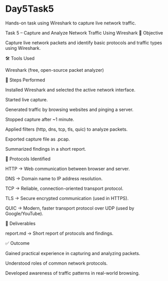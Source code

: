 # Day5Task5
Hands-on task using Wireshark to capture live network traffic.

Task 5 – Capture and Analyze Network Traffic Using Wireshark
📌 Objective

Capture live network packets and identify basic protocols and traffic types using Wireshark.

🛠 Tools Used

Wireshark (free, open-source packet analyzer)

🔎 Steps Performed

Installed Wireshark and selected the active network interface.

Started live capture.

Generated traffic by browsing websites and pinging a server.

Stopped capture after ~1 minute.

Applied filters (http, dns, tcp, tls, quic) to analyze packets.

Exported capture file as .pcap.

Summarized findings in a short report.

📡 Protocols Identified

HTTP → Web communication between browser and server.

DNS → Domain name to IP address resolution.

TCP → Reliable, connection-oriented transport protocol.

TLS → Secure encrypted communication (used in HTTPS).

QUIC → Modern, faster transport protocol over UDP (used by Google/YouTube).

📂 Deliverables

report.md → Short report of protocols and findings.

✅ Outcome

Gained practical experience in capturing and analyzing packets.

Understood roles of common network protocols.

Developed awareness of traffic patterns in real-world browsing.
